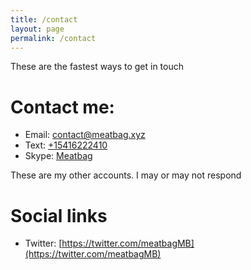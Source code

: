 ```yaml
---
title: /contact
layout: page
permalink: /contact
---
```

These are the fastest ways to get in touch
# Contact me:
- Email: [contact@meatbag.xyz](mailto:contact@meatbag.xyz)
- Text: [+15416222410](sms:+15416222410)
- Skype: [Meatbag](skype:live:.cid.d59a8673cffca71b?chat)

These are my other accounts. I may or may not respond
# Social links
- Twitter: [https://twitter.com/meatbagMB](https://twitter.com/meatbagMB)
